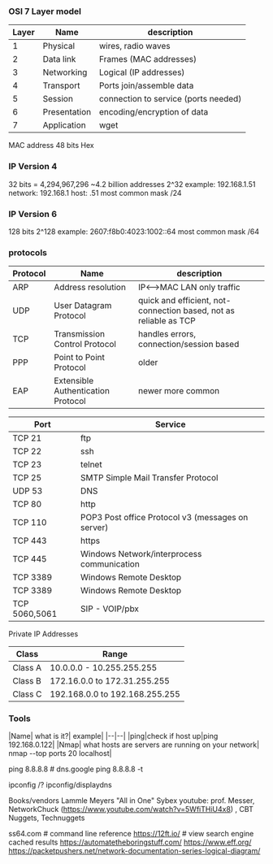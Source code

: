 
### OSI 7 Layer model

|Layer | Name | description |
|---|---|---|
|1 |Physical|wires, radio waves |
|2 |Data link| Frames (MAC addresses) |
|3 |Networking | Logical (IP addresses) |
|4 |Transport | Ports join/assemble data|
|5 |Session | connection to service (ports needed)|
|6 |Presentation|encoding/encryption of data|
|7 |Application | wget|



MAC address 48 bits Hex

### IP Version 4
32 bits = 4,294,967,296  ~4.2 billion addresses  2^32
example: 192.168.1.51  
network: 192.168.1
host: .51
most common mask /24

### IP Version 6
128 bits
2^128
example: 2607:f8b0:4023:1002::64
most common mask /64


### protocols

|Protocol | Name | description |
|---|---|---|
|ARP|Address resolution | IP<-->MAC  LAN only traffic|
|UDP|User Datagram Protocol| quick and efficient, not-connection based, not as reliable as TCP|
|TCP|Transmission Control Protocol| handles errors, connection/session based |
|PPP| Point to Point Protocol|older|
|EAP|Extensible Authentication Protocol|newer more common |


|Port | Service|
|---|---|
|TCP 21| ftp|
|TCP 22| ssh|
|TCP 23| telnet|
|TCP 25| SMTP Simple Mail Transfer Protocol|
|UDP 53|DNS|
|TCP 80| http|
|TCP 110| POP3 Post office Protocol v3 (messages on server) |
|TCP 443| https|
|TCP 445| Windows Network/interprocess communication|
|TCP 3389| Windows Remote Desktop|
|TCP 3389| Windows Remote Desktop|
|TCP 5060,5061| SIP - VOIP/pbx|


Private IP Addresses

|Class|Range |
|--|--|
|Class A| 10.0.0.0 - 10.255.255.255|
|Class B| 172.16.0.0 to 172.31.255.255|
|Class C| 192.168.0.0 to 192.168.255.255|



### Tools
|Name| what is it?| example|
|--|--|
|ping|check if host up|ping 192.168.0.122|
|Nmap| what hosts are servers are running on your network| nmap --top ports 20 localhost|


ping 8.8.8.8  # dns.google
ping 8.8.8.8 -t  


ipconfig /?
ipconfig/displaydns

Books/vendors
Lammle
Meyers "All in One"
Sybex
youtube: prof. Messer, NetworkChuck (https://www.youtube.com/watch?v=5WfiTHiU4x8) , CBT Nuggets, Technuggets

ss64.com # command line reference
https://12ft.io/  # view search engine cached results
https://automatetheboringstuff.com/
https://www.eff.org/
https://packetpushers.net/network-documentation-series-logical-diagram/

